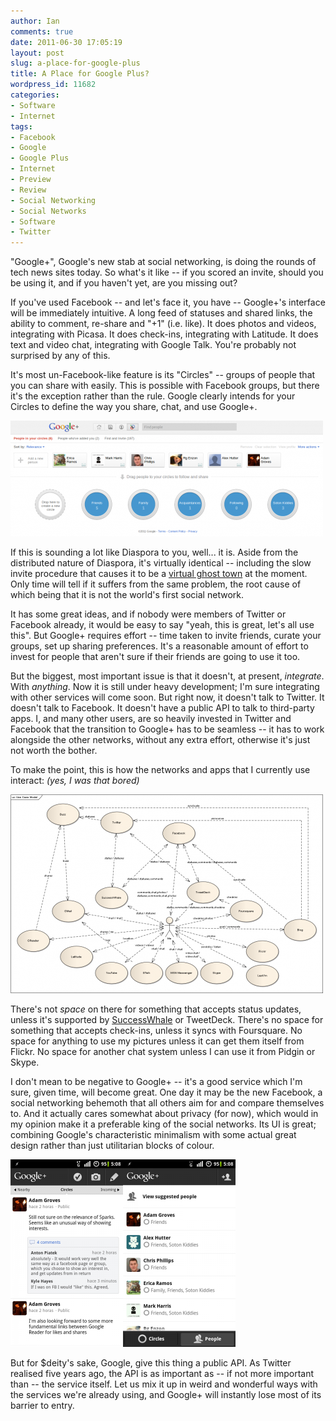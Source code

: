 ```yaml
---
author: Ian
comments: true
date: 2011-06-30 17:05:19
layout: post
slug: a-place-for-google-plus
title: A Place for Google Plus?
wordpress_id: 11682
categories:
- Software
- Internet
tags:
- Facebook
- Google
- Google Plus
- Internet
- Preview
- Review
- Social Networking
- Social Networks
- Software
- Twitter
---
```


"Google+", Google's new stab at social networking, is doing the rounds of tech news sites today.  So what's it like -- if you scored an invite, should you be using it, and if you haven't yet, are you missing out?

If you've used Facebook -- and let's face it, you have -- Google+'s interface will be immediately intuitive.  A long feed of statuses and shared links, the ability to comment, re-share and "+1" (i.e. like).  It does photos and videos, integrating with Picasa.  It does check-ins, integrating with Latitude.  It does text and video chat, integrating with Google Talk.  You're probably not surprised by any of this.

It's most un-Facebook-like feature is its "Circles" -- groups of people that you can share with easily.  This is possible with Facebook groups, but there it's the exception rather than the rule.  Google clearly intends for your Circles to define the way you share, chat, and use Google+.

[![Google+ Circles Manager](/blog/2011/06/circles-500x185.png)](/blog/2011/06/circles.png)

If this is sounding a lot like Diaspora to you, well... it is.  Aside from the distributed nature of Diaspora, it's virtually identical -- including the slow invite procedure that causes it to be a [virtual ghost town](/blog/adventures-in-the-diaspora-ghost-town) at the moment.  Only time will tell if it suffers from the same problem, the root cause of which being that it is not the world's first social network.

It has some great ideas, and if nobody were members of Twitter or Facebook already, it would be easy to say "yeah, this is great, let's all use this".  But Google+ requires effort -- time taken to invite friends, curate your groups, set up sharing preferences.  It's a reasonable amount of effort to invest for people that aren't sure if their friends are going to use it too.

But the biggest, most important issue is that it doesn't, at present, _integrate_.  With _anything_.  Now it is still under heavy development; I'm sure integrating with other services will come soon.  But right now, it doesn't talk to Twitter.  It doesn't talk to Facebook.  It doesn't have a public API to talk to third-party apps.  I, and many other users, are so heavily invested in Twitter and Facebook that the transition to Google+ has to be seamless -- it has to work alongside the other networks, without any extra effort, otherwise it's just not worth the bother.

To make the point, this is how the networks and apps that I currently use interact:  _(yes, I was that bored)_

[![Graph of my interaction with Social Networks](/blog/2011/06/networks-500x318.png)](/blog/2011/06/networks.png)

There's not _space_ on there for something that accepts status updates, unless it's supported by [SuccessWhale](https://successwhale.com) or TweetDeck.  There's no space for something that accepts check-ins, unless it syncs with Foursquare.  No space for anything to use my pictures unless it can get them itself from Flickr.  No space for another chat system unless I can use it from Pidgin or Skype.

I don't mean to be negative to Google+ -- it's a good service which I'm sure, given time, will become great.  One day it may be the new Facebook, a social networking behemoth that all others aim for and compare themselves to.  And it actually cares somewhat about privacy (for now), which would in my opinion make it a preferable king of the social networks.  Its UI is great; combining Google's characteristic minimalism with some actual great design rather than just utilitarian blocks of colour.

[![Google+ for Android - Main Feed](/blog/2011/06/wpid-snap20110630_1708321-180x300.png)](/blog/2011/06/wpid-snap20110630_1708321.png)[![Google+ for Android - Friends & Circles](/blog/2011/06/wpid-snap20110630_1708121-180x300.png)](/blog/2011/06/wpid-snap20110630_1708121.png)

But for $deity's sake, Google, give this thing a public API.  As Twitter realised five years ago, the API is as important as -- if not more important than -- the service itself.  Let us mix it up in weird and wonderful ways with the services we're already using, and Google+ will instantly lose most of its barrier to entry.
